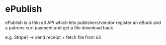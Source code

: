 # ePublish

ePublish is a thin s3 API which lets publishers/vendor register an eBook and a patrons curl payment and get a file download back

e.g. Stripe? -> send receipt + fetch file from s3
